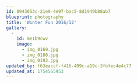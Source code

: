 ```yaml
---
id: 8943653c-21e9-4e97-bac5-8d1949b88ab7
blueprint: photography
title: 'Winter Fun 2016/12'
gallery:
  -
    id: me1b9cwv
    image:
      - img_0169.jpg
      - img_0180.jpg
      - img_0193.jpg
updated_by: f63eaccf-f416-499c-a19c-3fbfec4e4c77
updated_at: 1754565953
---
```

